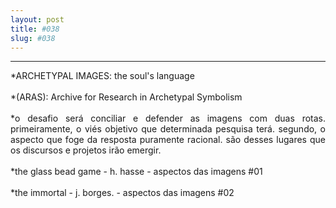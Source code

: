 ```yaml
---
layout: post
title: #038
slug: #038
---
```

---
<p class="description" style="text-align: justify;">
*ARCHETYPAL IMAGES: the soul's language
<br>
  <br>
*(ARAS): Archive for Research in Archetypal Symbolism
<br>
  <br>
*o desafio será conciliar e defender as imagens com duas rotas. primeiramente, o viés objetivo que determinada pesquisa terá. segundo, o aspecto que foge da resposta puramente racional. são desses lugares que os discursos e  projetos irão emergir.
<br>
  <br>
*the glass bead game - h. hasse - aspectos das imagens #01
<br>
  <br>
*the immortal - j. borges. - aspectos das imagens #02
<br>
<br>
